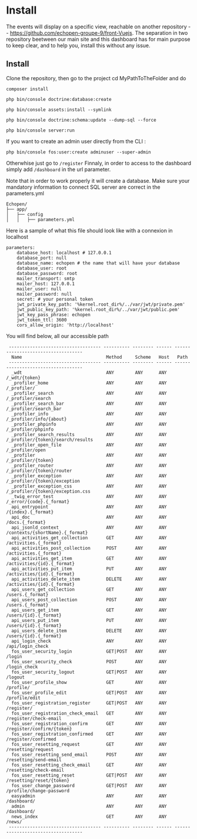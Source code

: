 Install
========================

The events will display on a specific view, reachable on another repository -- https://github.com/echopen-groupe-9/front-Vuejs. The separation in two repository beetween our main site and this dashboard has for main purpose to keep clear, and to help you, install this without any issue.

Install
--------------
Clone the repository, then go to the project cd MyPathToTheFolder and do
```
composer install

php bin/console doctrine:database:create

php bin/console assets:install --symlink

php bin/console doctrine:schema:update --dump-sql --force

php bin/console server:run
```
If you want to create an admin user directly from the CLI :
```
php bin/console fos:user:create adminuser --super-admin
```
Otherwhise just go to ```/register```
Finnaly, in order to access to the dashboard simply add ```/dashboard``` in the url parameter. 


Note that in order to work properly it will create a database. Make sure your mandatory information to connect SQL server are correct in the parameters.yml
```
Echopen/
├── app/
│   ├── config
│   │   ├── parameters.yml
```
Here is a sample of what this file should look like with a connexion in localhost
```
parameters:
    database_host: localhost # 127.0.0.1
    database_port: null
    database_name: echopen # the name that will have your database
    database_user: root
    database_password: root 
    mailer_transport: smtp
    mailer_host: 127.0.0.1
    mailer_user: null
    mailer_password: null
    secret: # your personal token 
    jwt_private_key_path: '%kernel.root_dir%/../var/jwt/private.pem'
    jwt_public_key_path: '%kernel.root_dir%/../var/jwt/public.pem'
    jwt_key_pass_phrase: echopen
    jwt_token_ttl: 3600
    cors_allow_origin: 'http://localhost'

```

You will find below, all our accessible path
```
 ----------------------------------- ---------- -------- ------ -----------------------------------
  Name                                Method     Scheme   Host   Path
 ----------------------------------- ---------- -------- ------ -----------------------------------
  _wdt                                ANY        ANY      ANY    /_wdt/{token}
  _profiler_home                      ANY        ANY      ANY    /_profiler/
  _profiler_search                    ANY        ANY      ANY    /_profiler/search
  _profiler_search_bar                ANY        ANY      ANY    /_profiler/search_bar
  _profiler_info                      ANY        ANY      ANY    /_profiler/info/{about}
  _profiler_phpinfo                   ANY        ANY      ANY    /_profiler/phpinfo
  _profiler_search_results            ANY        ANY      ANY    /_profiler/{token}/search/results
  _profiler_open_file                 ANY        ANY      ANY    /_profiler/open
  _profiler                           ANY        ANY      ANY    /_profiler/{token}
  _profiler_router                    ANY        ANY      ANY    /_profiler/{token}/router
  _profiler_exception                 ANY        ANY      ANY    /_profiler/{token}/exception
  _profiler_exception_css             ANY        ANY      ANY    /_profiler/{token}/exception.css
  _twig_error_test                    ANY        ANY      ANY    /_error/{code}.{_format}
  api_entrypoint                      ANY        ANY      ANY    /{index}.{_format}
  api_doc                             ANY        ANY      ANY    /docs.{_format}
  api_jsonld_context                  ANY        ANY      ANY    /contexts/{shortName}.{_format}
  api_activities_get_collection       GET        ANY      ANY    /activities.{_format}
  api_activities_post_collection      POST       ANY      ANY    /activities.{_format}
  api_activities_get_item             GET        ANY      ANY    /activities/{id}.{_format}
  api_activities_put_item             PUT        ANY      ANY    /activities/{id}.{_format}
  api_activities_delete_item          DELETE     ANY      ANY    /activities/{id}.{_format}
  api_users_get_collection            GET        ANY      ANY    /users.{_format}
  api_users_post_collection           POST       ANY      ANY    /users.{_format}
  api_users_get_item                  GET        ANY      ANY    /users/{id}.{_format}
  api_users_put_item                  PUT        ANY      ANY    /users/{id}.{_format}
  api_users_delete_item               DELETE     ANY      ANY    /users/{id}.{_format}
  api_login_check                     ANY        ANY      ANY    /api/login_check
  fos_user_security_login             GET|POST   ANY      ANY    /login
  fos_user_security_check             POST       ANY      ANY    /login_check
  fos_user_security_logout            GET|POST   ANY      ANY    /logout
  fos_user_profile_show               GET        ANY      ANY    /profile/
  fos_user_profile_edit               GET|POST   ANY      ANY    /profile/edit
  fos_user_registration_register      GET|POST   ANY      ANY    /register/
  fos_user_registration_check_email   GET        ANY      ANY    /register/check-email
  fos_user_registration_confirm       GET        ANY      ANY    /register/confirm/{token}
  fos_user_registration_confirmed     GET        ANY      ANY    /register/confirmed
  fos_user_resetting_request          GET        ANY      ANY    /resetting/request
  fos_user_resetting_send_email       POST       ANY      ANY    /resetting/send-email
  fos_user_resetting_check_email      GET        ANY      ANY    /resetting/check-email
  fos_user_resetting_reset            GET|POST   ANY      ANY    /resetting/reset/{token}
  fos_user_change_password            GET|POST   ANY      ANY    /profile/change-password
  easyadmin                           ANY        ANY      ANY    /dashboard/
  admin                               ANY        ANY      ANY    /dashboard/
  news_index                          GET        ANY      ANY    /news/
 ----------------------------------- ---------- -------- ------ -----------------------------------

```